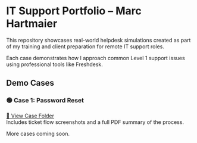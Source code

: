 # IT Support Portfolio – Marc Hartmaier

This repository showcases real-world helpdesk simulations created as part of my training and client preparation for remote IT support roles.

Each case demonstrates how I approach common Level 1 support issues using professional tools like Freshdesk.

## Demo Cases

### 🟢 Case 1: Password Reset
[🔗 View Case Folder](./demo-case-1-password-reset)  
Includes ticket flow screenshots and a full PDF summary of the process.

More cases coming soon.
